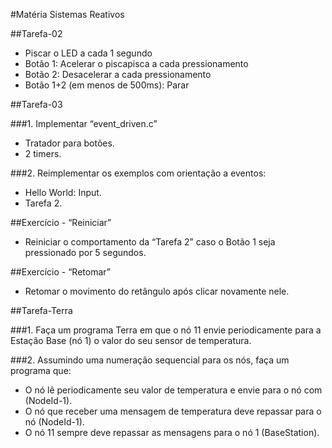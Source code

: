 #Matéria Sistemas Reativos

##Tarefa-02
- Piscar o LED a cada 1 segundo
- Botão 1: Acelerar o piscapisca a cada pressionamento
- Botão 2: Desacelerar a cada pressionamento
- Botão 1+2 (em menos de 500ms): Parar

##Tarefa-03

###1. Implementar “event_driven.c”
  - Tratador para botões.
  - 2 timers.

###2. Reimplementar os exemplos com orientação a eventos:
  - Hello World: Input.
  - Tarefa 2.

##Exercício - “Reiniciar”
- Reiniciar o comportamento da “Tarefa 2” caso o Botão 1 seja pressionado por 5 segundos.


##Exercício - “Retomar”
- Retomar o movimento do retângulo após clicar novamente nele.

##Tarefa-Terra

###1. Faça um programa Terra em que o nó 11 envie periodicamente para a Estação Base (nó 1) o valor do seu sensor de temperatura.

###2. Assumindo uma numeração sequencial para os nós, faça um programa que:
  - O nó lê periodicamente seu valor de temperatura e envie para o nó com (NodeId-1).
  - O nó que receber uma mensagem de temperatura deve repassar para o nó (NodeId-1).
  - O nó 11 sempre deve repassar as mensagens para o nó 1 (BaseStation).